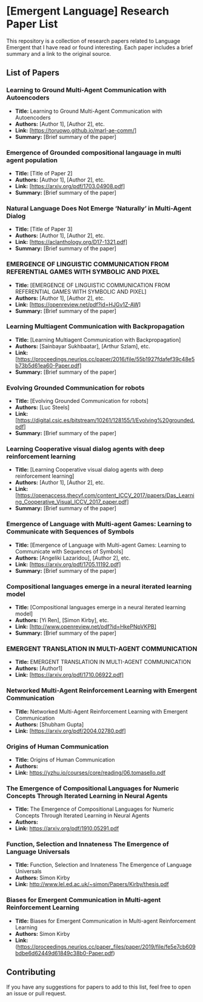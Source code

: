 # [Emergent Language] Research Paper List

This repository is a collection of research papers related to Language Emergent that I have read or found interesting. Each paper includes a brief summary and a link to the original source.

## List of Papers

### Learning to Ground Multi-Agent Communication with Autoencoders

- **Title:** Learning to Ground Multi-Agent Communication
with Autoencoders
- **Authors:** [Author 1], [Author 2], etc.
- **Link:** [https://toruowo.github.io/marl-ae-comm/]
- **Summary:** [Brief summary of the paper]

### Emergence of Grounded compositional langauage in multi agent population

- **Title:** [Title of Paper 2]
- **Authors:** [Author 1], [Author 2], etc.
- **Link:** [https://arxiv.org/pdf/1703.04908.pdf]
- **Summary:** [Brief summary of the paper]

### Natural Language Does Not Emerge ‘Naturally’ in Multi-Agent Dialog

- **Title:** [Title of Paper 3]
- **Authors:** [Author 1], [Author 2], etc.
- **Link:** [https://aclanthology.org/D17-1321.pdf]
- **Summary:** [Brief summary of the paper]

### EMERGENCE OF LINGUISTIC COMMUNICATION FROM REFERENTIAL GAMES WITH SYMBOLIC AND PIXEL

- **Title:** [EMERGENCE OF LINGUISTIC COMMUNICATION FROM REFERENTIAL GAMES WITH SYMBOLIC AND PIXEL]
- **Authors:** [Author 1], [Author 2], etc.
- **Link:** [https://openreview.net/pdf?id=HJGv1Z-AW]
- **Summary:** [Brief summary of the paper]

### Learning Multiagent Communication with Backpropagation

- **Title:** [Learning Multiagent Communication with Backpropagation]
- **Authors:** [Sainbayar Sukhbaatar], [Arthur Szlam], etc.
- **Link:** [https://proceedings.neurips.cc/paper/2016/file/55b1927fdafef39c48e5b73b5d61ea60-Paper.pdf]
- **Summary:** [Brief summary of the paper]

### Evolving Grounded Communication for robots

- **Title:** [Evolving Grounded Communication for robots]
- **Authors:** [Luc Steels]
- **Link:** [https://digital.csic.es/bitstream/10261/128155/1/Evolving%20grounded.pdf]
- **Summary:** [Brief summary of the paper]

### Learning Cooperative visual dialog agents with deep reinforcement learning

- **Title:** [Learning Cooperative visual dialog agents with deep reinforcement learning]
- **Authors:** [Author 1], [Author 2], etc.
- **Link:** [https://openaccess.thecvf.com/content_ICCV_2017/papers/Das_Learning_Cooperative_Visual_ICCV_2017_paper.pdf]
- **Summary:** [Brief summary of the paper]

### Emergence of Language with Multi-agent Games: Learning to Communicate with Sequences of Symbols

- **Title:** [Emergence of Language with Multi-agent Games: Learning to Communicate with Sequences of Symbols]
- **Authors:** [Angeliki Lazaridou], [Author 2], etc.
- **Link:** [https://arxiv.org/pdf/1705.11192.pdf]
- **Summary:** [Brief summary of the paper]

### Compositional languages emerge in a neural iterated learning model

- **Title:** [Compositional languages emerge in a neural iterated learning model]
- **Authors:** [Yi Ren], [Simon Kirby], etc.
- **Link:** [http://www.openreview.net/pdf?id=HkePNpVKPB]
- **Summary:** [Brief summary of the paper]

### EMERGENT TRANSLATION IN MULTI-AGENT COMMUNICATION

- **Title:** EMERGENT TRANSLATION IN MULTI-AGENT COMMUNICATION
- **Authors:** [Author1]
- **Link:** [https://arxiv.org/pdf/1710.06922.pdf]

### Networked Multi-Agent Reinforcement Learning with Emergent Communication

- **Title:** Networked Multi-Agent Reinforcement Learning with Emergent Communication
- **Authors:** [Shubham Gupta]
- **Link:** [https://arxiv.org/pdf/2004.02780.pdf]

### Origins of Human Communication

- **Title:** Origins of Human Communication
- **Authors:** 
- **Link:** https://yzhu.io/courses/core/reading/06.tomasello.pdf

### The Emergence of Compositional Languages for Numeric Concepts Through Iterated Learning in Neural Agents

- **Title:** The Emergence of Compositional Languages for Numeric Concepts Through Iterated Learning in Neural Agents
- **Authors:** 
- **Link:** https://arxiv.org/pdf/1910.05291.pdf

### Function, Selection and Innateness The Emergence of Language Universals

- **Title:** Function, Selection and Innateness The Emergence of Language Universals
- **Authors:**  Simon Kirby
- **Link:** http://www.lel.ed.ac.uk/~simon/Papers/Kirby/thesis.pdf

### Biases for Emergent Communication in Multi-agent Reinforcement Learning

- **Title:** Biases for Emergent Communication in Multi-agent Reinforcement Learning
- **Authors:**  Simon Kirby
- **Link:** (https://proceedings.neurips.cc/paper_files/paper/2019/file/fe5e7cb609bdbe6d62449d61849c38b0-Paper.pdf)

## Contributing
If you have any suggestions for papers to add to this list, feel free to open an issue or pull request.
